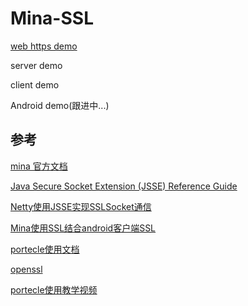 # Mina-SSL

[web https demo](https://github.com/RUANHAOANDROID/SpringBootDemo)

server demo

client demo

Android demo(跟进中...)

## 参考

[mina 官方文档](http://mina.apache.org/mina-project/userguide/ch2-basics/sample-tcp-client.html)

[Java Secure Socket Extension (JSSE) Reference Guide](https://docs.oracle.com/javase/8/docs/technotes/guides/security/jsse/JSSERefGuide.html#SSLContext)

[Netty使用JSSE实现SSLSocket通信](https://segmentfault.com/a/1190000010054860)

[Mina使用SSL结合android客户端SSL](http://blog.sina.com.cn/s/blog_49b531af0102v5g8.html)

[portecle使用文档](http://portecle.sourceforge.net/howtos.html)

[openssl](https://www.openssl.org/docs/manmaster/man1/openssl.html)

[portecle使用教学视频](https://www.youtube.com/watch?v=nSqKv7VlMcg)


